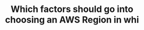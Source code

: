 ---
layout: answer
title: "Which factors should go into choosing an AWS Region in whi"
blurb: "An AWS Data Center is unlikely to ever be inspected by your corporate leadership. Reducing latency, geographic redundancy, regulatory requirements and e"
quid: 52
---